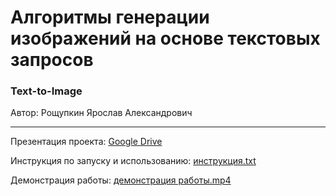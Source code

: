 # Алгоритмы генерации изображений на основе текстовых запросов
### Text-to-Image

Автор: Рощупкин Ярослав Александрович

---
Презентация проекта: [Google Drive](https://docs.google.com/presentation/d/1o8olfhI6Avf6abUduzgPYFn-kIJcKHXg/edit?usp=sharing&ouid=100564122544125841936&rtpof=true&sd=true)

Инструкция по запуску и использованию: [инструкция.txt](https://github.com/SteamMachinist/text-to-image/blob/main/%D0%B8%D0%BD%D1%81%D1%82%D1%80%D1%83%D0%BA%D1%86%D0%B8%D1%8F.txt)

Демонстрация работы: [демонстрация работы.mp4](https://github.com/SteamMachinist/text-to-image/blob/main/%D0%B4%D0%B5%D0%BC%D0%BE%D0%BD%D1%81%D1%82%D1%80%D0%B0%D1%86%D0%B8%D1%8F%20%D1%80%D0%B0%D0%B1%D0%BE%D1%82%D1%8B.mp4)
